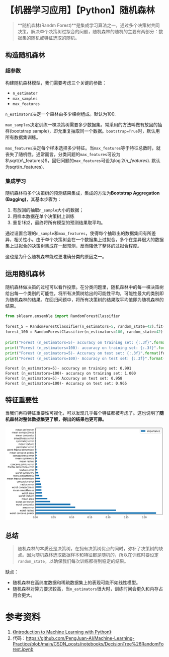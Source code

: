 # 【机器学习应用】【Python】随机森林

> **随机森林(Randm Forest)**是集成学习算法之一，通过多个决策树共同决策，解决单个决策树过拟合的问题，随机森林的随机的主要有两部分：数据集的随机或特征选取的随机。

## 构造随机森林

### 超参数
构建随机森林模型，我们需要考虑三个关键的参数：
* `n_estimator`
* `max_samples`
* `max_features`

`n_estimators`决定一个森林由多少棵树组成。默认为100.

`max_samples`决定训练一棵决策树需要多少数据集。常采用的方法叫做有放回的抽样(bootstrap sample)，即允重复抽取同一个数据。`bootstrap=True`时，默认用所有数据集训练。

`max_features`决定每个样本选择多少特征。当`max_features`等于特征总数时，就丧失了随机性。通常而言，分类问题的`max_features`可设为$\sqrt{n\_features}$，回归问题的`max_features`可设为$\log2(n\_features)$. 默认为sqrt(n\_features).

### 集成学习
随机森林将多个决策树的预测结果集成，集成的方法为**Bootstrap Aggregation (Bagging)**，其基本步骤为：
1. 有放回的抽取`n_sample`大小的数据；
2. 用样本数据在单个决策树上训练
3. 重复1和2，最终将所有模型的预测结果取平均。

通过设置合理的`n_sample`和`max_features`，使得每个抽取出的数据集间有所差异，相关性小。由于单个决策树会在一个数据集上过拟合，多个在差异很大的数据集上过拟合的决策树集成在一起预测，反而降低了整体的过拟合程度。

这也是为什么随机森林能过更准确分类的原因之一。

## 运用随机森林

随机森林做决策的过程可以看作投票。在分类问题里，随机森林中的每一棵决策树给出每一个类别的可能性，将所有决策树给出的可能性平均，可能性最大的类别即为随机森林的结果。在回归问题中，将所有决策树的结果取平均值即为随机森林的结果。

```python
from sklearn.ensemble import RandomForestClassifier

forest_5 = RandomForestClassifier(n_estimators=5, random_state=42).fit(X_train, y_train)
forest_100 = RandomForestClassifier(n_estimators=100, random_state=42).fit(X_train, y_train)

print("Forest (n_estimators=5)- accuracy on training set: {:.3f}".format(forest_5.score(X_train, y_train)))
print("Forest (n_estimators=100)- accuracy on training set: {:.3f}".format(forest_100.score(X_train, y_train)))
print("Forest (n_estimators=5)- Accuracy on test set: {:.3f}".format(forest_5.score(X_test, y_test)))
print("Forest (n_estimators=100)- Accuracy on test set: {:.3f}".format(forest_100.score(X_test, y_test)))
```
```
Forest (n_estimators=5)- accuracy on training set: 0.991
Forest (n_estimators=100)- accuracy on training set: 1.000
Forest (n_estimators=5)- Accuracy on test set: 0.958
Forest (n_estimators=100)- Accuracy on test set: 0.965
```

## 特征重要性
当我们再将特征重要性可视化，可以发现几乎每个特征都被考虑了。这也说明了**随机森林对整体数据集更了解，得出的结果也更可靠。**

![](pics/rf1.png)
## 总结
> 随机森林的本质还是决策树，在拥有决策树优点的同时，弥补了决策树的缺点。因为随机森林选取数据样本和特征都是随机的，所以在训练时要设定`random_state`，以确保我们每次训练都得到稳定的结果。

缺点：
* 随机森林在高纬度数据和稀疏数据集上的表现可能不如线性模型。
* 随机森林对算力要求较高，当`n_estimators`很大时，训练时间会更久和内存占用会更大。

# 参考资料
 1. [《Introduction to Machine Learning with Python》](https://learning.oreilly.com/library/view/introduction-to-machine/9781449369880/)
 2. 代码：https://github.com/PengJuan-AI/Machine-Learning-Practice/blob/main/CSDN_posts/notebooks/DecisionTree%26RandomForest.ipynb